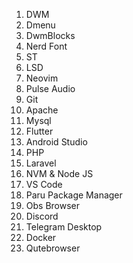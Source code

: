 <ol>
    <li>DWM</li>
    <li>Dmenu</li>    
    <li>DwmBlocks</li>
    <li>Nerd Font</li>
    <li>ST</li>
    <li>LSD</li>
    <li>Neovim</li>
    <li>Pulse Audio</li>
    <li>Git</li> 
    <li>Apache</li>
    <li>Mysql</li>
    <li>Flutter</li>
    <li>Android Studio</li>
    <li>PHP</li>
    <li>Laravel</li>
    <li>NVM & Node JS</li>
    <li>VS Code</li>
    <li>Paru Package Manager</li>
    <li>Obs Browser</li>
    <li>Discord</li>
    <li>Telegram Desktop</li>
    <li>Docker</li>
    <li>Qutebrowser</li>
</ol>
